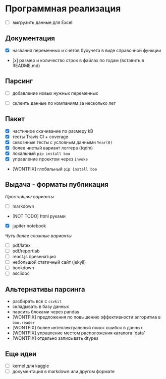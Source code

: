 # Программная реализация

- [ ] выгрузить данные для Excel

## Документация 

- [x] названия переменных и счетов бухучета в виде справочной функции 
- [х] размер и количество строк в файлах по годам (вставить в README.md)

## Парсинг 

- [ ] добавление новых нужных переменных
- [ ] склеить данные по компаниям за несколько лет

  
## Пакет

- [x] частичное скачивание по размеру kB 
- [x] тесты Travis CI + coverage 
- [x] сквознные тесты с условным данными `Year(0)`
- [x] более чиcтый вариант логгера (tqdm)
- [x] локальный `pip install boo`
- [x] управление проектом через `invoke`
- [WONTFIX] глобальный `pip install boo`

## Выдача - форматы публикация

*Простейшие варианты*

- [ ] markdown  
- [NOT TODO] html руками
- [x] jupiter notebook

*Чуть более сложные варианты*
- [ ] pdf/latex
- [ ] pdf/reportlab
- [ ] react.js презенатция
- [ ] небольшой статичный сайт (jekyll)
- [ ] bookdown
- [ ] asciidoc  
  
## Альтернативы парсинга

- разбирать все с `csvkit`
- складывать в базу данных
- парсить блоками через pandas
- [WONTFIX] предложения по повышению эффективности алгоритма в `boo.reader`
- [WONTFIX] более интеллектуальный поиск ошибок в данных
- [WONTFIX] управление местом расположения каталога 'data'
- [WONTFIX] отдельно записывать dtypes

## Еще идеи 

- [ ] kernel для kaggle
- [ ] документация в markdown или другом формате
